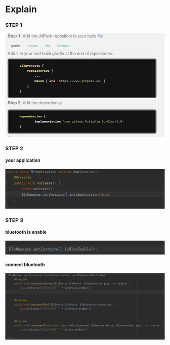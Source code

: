 # Explain<br>
### STEP 1
![Image text](https://raw.githubusercontent.com/FattyKim/SunBle/master/image/start.png)<br>
### STEP 2
#### your application
![Image text](https://raw.githubusercontent.com/FattyKim/SunBle/master/image/1.png)<br>
### STEP 3
#### bluetooth is enable
![Image text](https://raw.githubusercontent.com/FattyKim/SunBle/master/image/enable.png)
#### connect bluetooth
![Image text](https://raw.githubusercontent.com/FattyKim/SunBle/master/image/2.png)

